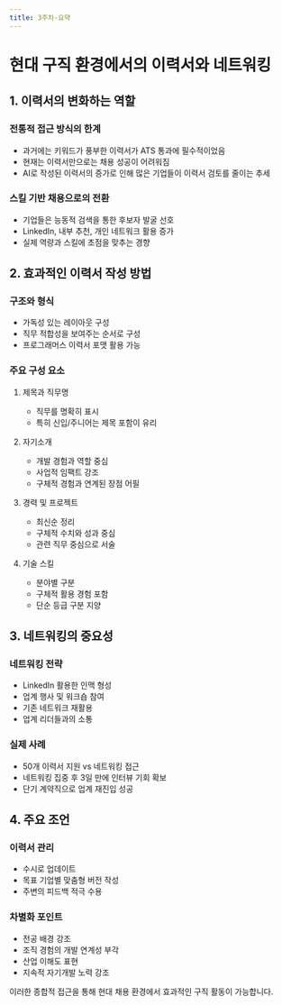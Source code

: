 ```yaml
---
title: 3주차-요약
---
```


# 현대 구직 환경에서의 이력서와 네트워킹

## 1. 이력서의 변화하는 역할

### 전통적 접근 방식의 한계
- 과거에는 키워드가 풍부한 이력서가 ATS 통과에 필수적이었음
- 현재는 이력서만으로는 채용 성공이 어려워짐
- AI로 작성된 이력서의 증가로 인해 많은 기업들이 이력서 검토를 줄이는 추세

### 스킬 기반 채용으로의 전환
- 기업들은 능동적 검색을 통한 후보자 발굴 선호
- LinkedIn, 내부 추천, 개인 네트워크 활용 증가
- 실제 역량과 스킬에 초점을 맞추는 경향

## 2. 효과적인 이력서 작성 방법

### 구조와 형식
- 가독성 있는 레이아웃 구성
- 직무 적합성을 보여주는 순서로 구성
- 프로그래머스 이력서 포맷 활용 가능

### 주요 구성 요소
1. 제목과 직무명
   - 직무를 명확히 표시
   - 특히 신입/주니어는 제목 포함이 유리

2. 자기소개
   - 개발 경험과 역할 중심
   - 사업적 임팩트 강조
   - 구체적 경험과 연계된 장점 어필

3. 경력 및 프로젝트
   - 최신순 정리
   - 구체적 수치와 성과 중심
   - 관련 직무 중심으로 서술

4. 기술 스킬
   - 분야별 구분
   - 구체적 활용 경험 포함
   - 단순 등급 구분 지양

## 3. 네트워킹의 중요성

### 네트워킹 전략
- LinkedIn 활용한 인맥 형성
- 업계 행사 및 워크숍 참여
- 기존 네트워크 재활용
- 업계 리더들과의 소통

### 실제 사례
- 50개 이력서 지원 vs 네트워킹 접근
- 네트워킹 집중 후 3일 만에 인터뷰 기회 확보
- 단기 계약직으로 업계 재진입 성공

## 4. 주요 조언

### 이력서 관리
- 수시로 업데이트
- 목표 기업별 맞춤형 버전 작성
- 주변의 피드백 적극 수용

### 차별화 포인트
- 전공 배경 강조
- 조직 경험의 개발 연계성 부각
- 산업 이해도 표현
- 지속적 자기개발 노력 강조

이러한 종합적 접근을 통해 현대 채용 환경에서 효과적인 구직 활동이 가능합니다.
